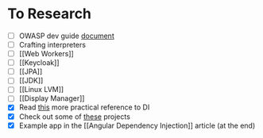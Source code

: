 # To Research
- [ ] OWASP dev guide [document](https://github.com/OWASP/DevGuide)
- [ ] Crafting interpreters
- [ ] [[Web Workers]]
- [ ] [[Keycloak]]
- [ ] [[JPA]]
- [ ] [[JDK]]
- [ ] [[Linux LVM]]
- [ ] [[Display Manager]]
- [x] Read [this](https://angular.io/guide/dependency-injection-in-action) more practical reference to DI
- [x] Check out some of [these](https://angular.io/guide/example-apps-list) projects
- [x] Example app in the [[Angular Dependency Injection]] article (at the end)
